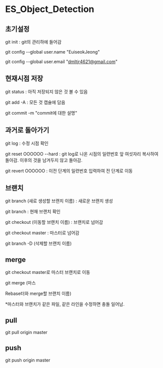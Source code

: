 # ES_Object_Detection

## 초기설정

git init : git의 관리하에 들어감

git config --global user.name "EuiseokJeong"

git config --global user.email "dmltjr4621@gmail.com"


## 현재시점 저장

git status : 아직 저장되지 않은 것 볼 수 있음

git add -A : 모든 것 캡슐에 담음

git commit -m "commit에 대한 설명"


## 과거로 돌아가기

git log : 수정 시점 확인

git reset OOOOOO --hard : git log로 나온 시점의 일련번호 앞 여섯자리 복사하여 돌아감. 이후의 것을 남겨두지 않고 돌아감.

git revert OOOOOO : 이전 단계의 일련번호 입력하여 전 단계로 이동


## 브랜치

git branch (새로 생성할 브랜치 이름) : 새로운 브랜치 생성

git branch : 현재 브랜치 확인

git checkout (이동할 브랜치 이름) : 브랜치로 넘어감

git checkout master : 마스터로 넘어감

git branch -D (삭제할 브랜치 이름)


## merge

git checkout master로 마스터 브랜치로 이동

git merge (마스

Rebase터와 merge할 브랜치 이름)

*마스터와 브랜치가 같은 파일, 같은 라인을 수정하면 충돌 일어남.


## pull

git pull origin master 

## push 
git push origin master

